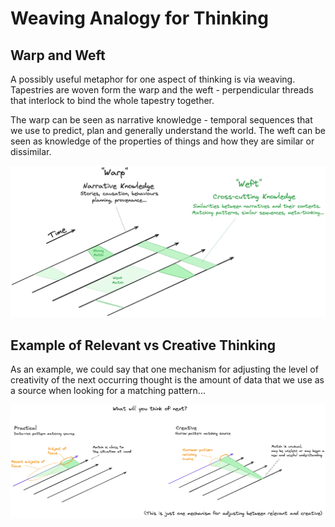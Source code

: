 # Weaving Analogy for Thinking

## Warp and Weft
A possibly useful metaphor for one aspect of thinking is via weaving. Tapestries are woven form the warp and the weft - perpendicular threads that interlock to bind the whole tapestry together.

The warp can be seen as narrative knowledge - temporal sequences that we use to predict, plan and generally understand the world. The weft can be seen as knowledge of the properties of things and how they are similar or dissimilar.

<img src="../images/fig-weave-warp-and-weft.png" width="900"/>


## Example of Relevant vs Creative Thinking

As an example, we could say that one mechanism for adjusting the level of creativity of the next occurring thought is the amount of data that we use as a source when looking for a matching pattern...

<img src="../images/fig-weave-creativity.png" width="900"/>

